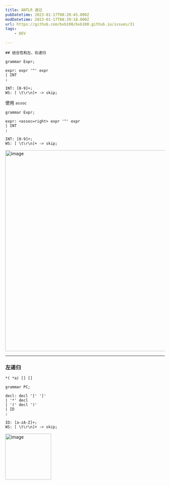 ```yaml
---
title: ANTLR 速记
pubDatetime: 2023-01-17T08:20:45.000Z
modDatetime: 2023-01-17T08:39:18.000Z
url: https://github.com/bxb100/bxb100.github.io/issues/31
tags:
	- DEV

---
```


    ## 结合性和左、右递归

```g4
grammar Expr;

expr: expr '^' expr
| INT
;

INT: [0-9]+;
WS: [ \t\r\n]+ -> skip;
```

使用 `assoc`

```g4
grammar Expr;

expr: <assoc=right> expr '^' expr
| INT
;

INT: [0-9]+;
WS: [ \t\r\n]+ -> skip;

```

<img width="634" alt="image" src="https://user-images.githubusercontent.com/20685961/212845734-0fe03e3f-76e6-4d95-a8b8-ba494a2ffecf.png">

---

<a id='issuecomment-1385027634'></a>

### 左递归

`*( *a) [] []`

```antlr
grammar PC;

decl: decl '[' ']'
| '*' decl
| '(' decl ')'
| ID
;

ID: [a-zA-Z]+;
WS: [ \t\r\n]+ -> skip;

```

<img width="145" alt="image" src="https://user-images.githubusercontent.com/20685961/212849377-0046b5ef-557a-4927-94ba-024490d76f5e.png">
